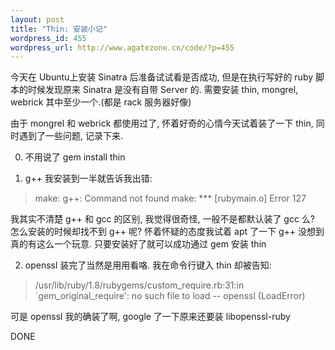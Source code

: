 ```yaml
--- 
layout: post
title: "Thin: 安装小记"
wordpress_id: 455
wordpress_url: http://www.agatezone.cn/code/?p=455
---
```

今天在 Ubuntu上安装 Sinatra 后准备试试看是否成功, 但是在执行写好的 ruby 脚本的时候发现原来 Sinatra 是没有自带 Server 的. 需要安装 thin, mongrel, webrick 其中至少一个.(都是 rack 服务器好像)

由于 mongrel 和 webrick 都使用过了, 怀着好奇的心情今天试着装了一下 thin, 同时遇到了一些问题, 记录下来.

0. 不用说了 gem install thin

1. g++
我安装到一半就告诉我出错:


<blockquote>make: g++: Command not found
make: *** [rubymain.o] Error 127</blockquote>

我其实不清楚 g++ 和 gcc 的区别, 我觉得很奇怪, 一般不是都默认装了 gcc 么? 怎么安装的时候却找不到 g++ 呢? 怀着怀疑的态度我试着 apt 了一下 g++ 没想到真的有这么一个玩意. 只要安装好了就可以成功通过 gem 安装 thin

2. openssl
装完了当然是用用看咯. 我在命令行键入 thin 却被告知:
<blockquote>/usr/lib/ruby/1.8/rubygems/custom_require.rb:31:in `gem_original_require': no such file to load -- openssl (LoadError)</blockquote>
可是 openssl 我的确装了啊, google 了一下原来还要装 libopenssl-ruby

DONE
